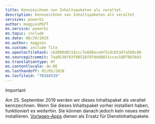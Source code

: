 ```yaml
---
title: Kennzeichnen von Inhaltspaketen als veraltet
description: Kennzeichnen von Inhaltspaketen als veraltet
services: powerbi
author: maggiesMSFT
ms.service: powerbi
ms.topic: include
ms.date: 08/29/2019
ms.author: maggies
ms.custom: include file
ms.openlocfilehash: cbd800d8114ccc7e8d8acebf5cdcb5347a508c86
ms.sourcegitcommit: 7aa0136f93f88516f97ddd8031ccac5d07863b92
ms.translationtype: HT
ms.contentlocale: de-DE
ms.lasthandoff: 05/05/2020
ms.locfileid: "70184539"
---
```

>[!IMPORTANT]
>Am 25. September 2019 werden wir dieses Inhaltspaket als veraltet kennzeichnen. Wenn Sie dieses Inhaltspaket vorher installiert haben, funktioniert es weiterhin. Sie können danach jedoch kein neues mehr installieren. [Vorlagen-Apps](https://docs.microsoft.com/power-bi/service-template-apps-overview) dienen als Ersatz für Dienstinhaltspakete.